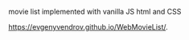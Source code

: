 
movie list implemented with vanilla JS html and CSS

 https://evgenyvendrov.github.io/WebMovieList/.
